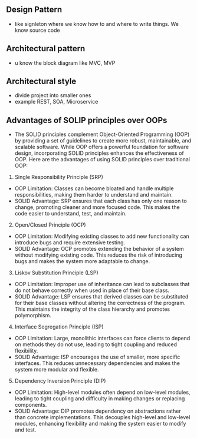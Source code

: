 ## Design Pattern
- like signleton where we know how to and where to write things. We know source code

## Architectural pattern
- u know the block diagram like MVC, MVP

## Architectural style
- divide project into smaller ones
- example REST, SOA, Microservice

## Advantages of SOLIP principles over OOPs
- The SOLID principles complement Object-Oriented Programming (OOP) by providing a set of guidelines to create more robust, maintainable, and scalable software. While OOP offers a powerful foundation for software design, incorporating SOLID principles enhances the effectiveness of OOP. Here are the advantages of using SOLID principles over traditional OOP:

1. Single Responsibility Principle (SRP)
- OOP Limitation: Classes can become bloated and handle multiple responsibilities, making them harder to understand and maintain.
- SOLID Advantage: SRP ensures that each class has only one reason to change, promoting cleaner and more focused code. This makes the code easier to understand, test, and maintain.

2. Open/Closed Principle (OCP)
- OOP Limitation: Modifying existing classes to add new functionality can introduce bugs and require extensive testing.
- SOLID Advantage: OCP promotes extending the behavior of a system without modifying existing code. This reduces the risk of introducing bugs and makes the system more adaptable to change.

3. Liskov Substitution Principle (LSP)
- OOP Limitation: Improper use of inheritance can lead to subclasses that do not behave correctly when used in place of their base class.
- SOLID Advantage: LSP ensures that derived classes can be substituted for their base classes without altering the correctness of the program. This maintains the integrity of the class hierarchy and promotes polymorphism.

4. Interface Segregation Principle (ISP)
- OOP Limitation: Large, monolithic interfaces can force clients to depend on methods they do not use, leading to tight coupling and reduced flexibility.
- SOLID Advantage: ISP encourages the use of smaller, more specific interfaces. This reduces unnecessary dependencies and makes the system more modular and flexible.

5. Dependency Inversion Principle (DIP)
- OOP Limitation: High-level modules often depend on low-level modules, leading to tight coupling and difficulty in making changes or replacing components.
- SOLID Advantage: DIP promotes dependency on abstractions rather than concrete implementations. This decouples high-level and low-level modules, enhancing flexibility and making the system easier to modify and test.
